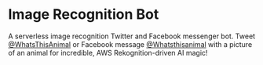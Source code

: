 # Image Recognition Bot

A serverless image recognition Twitter and Facebook messenger bot.  Tweet [@WhatsThisAnimal](https://twitter.com/WhatsThisAnimal) or Facebook message [@Whatsthisanimal](https://www.facebook.com/whatsthisanimal) with a picture of an animal for incredible, AWS Rekognition-driven AI magic!

